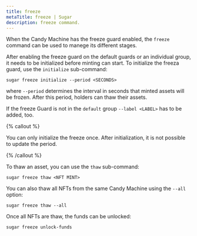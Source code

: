 ```yaml
---
title: freeze
metaTitle: freeze | Sugar
description: freeze command.
---
```


When the Candy Machine has the freeze guard enabled, the `freeze` command can be used to manege its different stages.

After enabling the freeze guard on the default guards or an individual group, it needs to be initialized before minting can start. To initialize the freeza guard, use the `initialize` sub-command:

```
sugar freeze initialize --period <SECONDS>
```

where `--period` determines the interval in seconds that minted assets will be frozen. After this period, holders can thaw their assets.

If the freeze Guard is not in the `default` group `--label <LABEL>` has to be added, too.

{% callout %}

You can only initialize the freeze once. After initialization, it is not possible to update the period.

{% /callout %}

To thaw an asset, you can use the `thaw` sub-command:

```
sugar freeze thaw <NFT MINT>
```

You can also thaw all NFTs from the same Candy Machine using the `--all` option:

```
sugar freeze thaw --all
```

Once all NFTs are thaw, the funds can be unlocked:

```
sugar freeze unlock-funds
```

